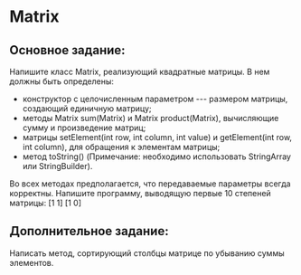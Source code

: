 # Matrix

## Основное задание: ##

Напишите класс Matrix, реализующий квадратные матрицы. В нем должны быть определены:
- конструктор с целочисленным параметром --- размером матрицы, создающий единичную матрицу;	
- методы Matrix sum(Matrix) и Matrix product(Matrix), вычисляющие сумму и произведение матриц;
- матрицы setElement(int row, int column, int value) и getElement(int row, int column), для 	обращения к 	элементам матрицы;
- метод 	toString() (Примечание: необходимо использовать StringArray или StringBuilder).

Во всех методах предполагается, что передаваемые параметры всегда корректны.
Напишите программу, выводящую первые 10 степеней матрицы:
[1 1]
[1 0]

## Дополнительное задание: ##

Написать метод, сортирующий столбцы матрице по убыванию суммы элементов.
